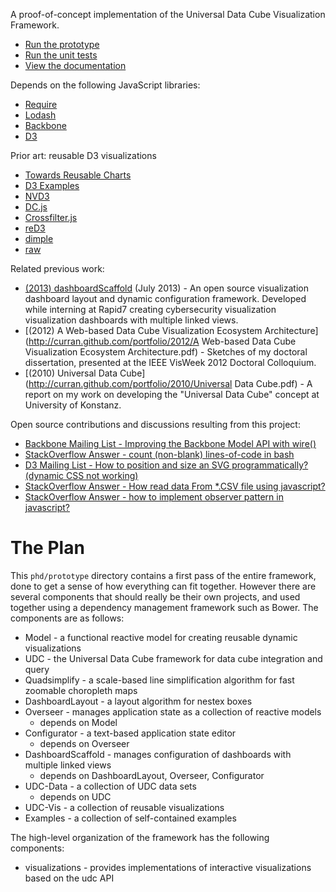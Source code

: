 A proof-of-concept implementation of the Universal Data Cube Visualization Framework.

 * [Run the prototype](http://curran.github.io/phd/prototype/)
 * [Run the unit tests](http://curran.github.io/phd/prototype/SpecRunner.html)
 * [View the documentation](http://curran.github.io/phd/prototype/docs/main.html)

Depends on the following JavaScript libraries:

 * [Require](http://requirejs.org/)
 * [Lodash](http://lodash.com/)
 * [Backbone](http://backbonejs.org/)
 * [D3](http://d3js.org/)

Prior art: reusable D3 visualizations

 * [Towards Reusable Charts](http://bost.ocks.org/mike/chart/)
 * [D3 Examples](https://github.com/mbostock/d3/wiki/Gallery)
 * [NVD3](http://nvd3.org/)
 * [DC.js](http://nickqizhu.github.io/dc.js/)
 * [Crossfilter.js](http://square.github.io/crossfilter/)
 * [reD3](http://bugzu.github.io/reD3/#/)
 * [dimple](http://dimplejs.org/)
 * [raw](http://app.raw.densitydesign.org/)

Related previous work:

 * [(2013) dashboardScaffold](https://github.com/curran/dashboardScaffold) (July 2013) - An open source visualization dashboard layout and dynamic configuration framework. Developed while interning at Rapid7 creating cybersecurity visualization visualization dashboards with multiple linked views.
 * [(2012) A Web-based Data Cube Visualization Ecosystem Architecture](http://curran.github.com/portfolio/2012/A Web-based Data Cube Visualization Ecosystem Architecture.pdf) - Sketches of my doctoral dissertation, presented at the IEEE VisWeek 2012 Doctoral Colloquium.
 * [(2010) Universal Data Cube](http://curran.github.com/portfolio/2010/Universal Data Cube.pdf) - A report on my work on developing the "Universal Data Cube" concept at University of Konstanz.

Open source contributions and discussions resulting from this project:

 * [Backbone Mailing List - Improving the Backbone Model API with wire()](https://groups.google.com/forum/#!topic/backbonejs/CnFLHg-d0uk)
 * [StackOverflow Answer - count (non-blank) lines-of-code in bash](http://stackoverflow.com/questions/114814/count-non-blank-lines-of-code-in-bash)
 * [D3 Mailing List - How to position and size an SVG programmatically? (dynamic CSS not working)](https://groups.google.com/forum/#!topic/d3-js/x4Tz_O7wA3Q)
 * [StackOverflow Answer - How read data From *.CSV file using javascript?](http://stackoverflow.com/questions/7431268/how-read-data-from-csv-file-using-javascript/22850815#22850815)
 * [StackOverflow Answer - how to implement observer pattern in javascript?](http://stackoverflow.com/questions/12308246/how-to-implement-observer-pattern-in-javascript/22824844#22824844)

# The Plan

This `phd/prototype` directory contains a first pass of the entire framework, done to get a sense of how everything can fit together. However there are several components that should really be their own projects, and used together using a dependency management framework such as Bower. The components are as follows:

 * Model - a functional reactive model for creating reusable dynamic visualizations
 * UDC - the Universal Data Cube framework for data cube integration and query
 * Quadsimplify - a scale-based line simplification algorithm for fast zoomable choropleth maps
 * DashboardLayout - a layout algorithm for nestex boxes
 * Overseer - manages application state as a collection of reactive models
   * depends on Model
 * Configurator - a text-based application state editor
   * depends on Overseer
 * DashboardScaffold - manages configuration of dashboards with multiple linked views
   * depends on DashboardLayout, Overseer, Configurator
 * UDC-Data - a collection of UDC data sets
   * depends on UDC
 * UDC-Vis - a collection of reusable visualizations 
 * Examples - a collection of self-contained examples

The high-level organization of the framework has the following components:

 * visualizations - provides implementations of interactive visualizations based on the udc API

